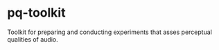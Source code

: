 # pq-toolkit
Toolkit for preparing and conducting experiments that asses perceptual qualities of audio.
